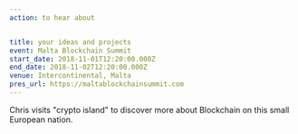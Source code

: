 ```yaml
---
action: to hear about


title: your ideas and projects
event: Malta Blockchain Summit
start_date: 2018-11-01T12:20:00.000Z
end_date: 2018-11-02T12:20:00.000Z
venue: Intercontinental, Malta
pres_url: https://maltablockchainsummit.com
---
```


Chris visits "crypto island" to discover more about Blockchain on this small European nation.
